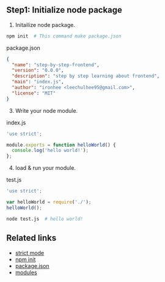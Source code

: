 Step1: Initialize node package
---
1. Initailize node package.

  ```bash
  npm init  # This command make package.json
  ```

  package.json
  ```json
  {
    "name": "step-by-step-frontend",
    "version": "0.0.0",
    "description": "step by step learning about frontend",
    "main": "index.js",
    "author": "ironhee <leechulhee95@gmail.com>",
    "license": "MIT"
  }
  ```

3. Write your node module.

  index.js
  ```javascript
  'use strict';  

  module.exports = function helloWorld() {
    console.log('hello world!');
  };
  ```

4. load & run your module.

  test.js
  ```javascript
  'use strict';

  var helloWorld = require('./');
  helloWorld();
  ```

  ```bash
  node test.js  # hello world!
  ```

Related links
---
+ [strict mode ](https://developer.mozilla.org/en-US/docs/Web/JavaScript/Reference/Strict_mode)
+ [npm init](https://docs.npmjs.com/cli/init)
+ [package.json](https://docs.npmjs.com/files/package.json)
+ [modules](https://nodejs.org/api/modules.html)
